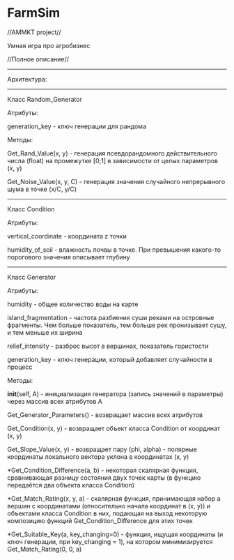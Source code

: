 # FarmSim
//AMMKT project//

Умная игра про агробизнес

//Полное описание//

-----------------

Архитектура:

-----------------

Класс Random_Generator


Атрибуты:

generation_key - ключ генерации для рандома


Методы:

Get_Rand_Value(x, y) - генерация псевдорандомного действительного числа (float) на промежутке [0;1] в зависимости от целых параметров (x, y)

Get_Noise_Value(x, y, C) - генерация значения случайного непрерывного шума в точке (x/C, y/C)

-----------------

Класс Condition


Атрибуты:

vertical_coordinate - координата z точки

humidity_of_soil - влажность почвы в точке. При превышения какого-то порогового значения описывает глубину

-----------------

Класс Generator


Атрибуты:

humidity - общее количество воды на карте

island_fragmentation - частота разбиения суши реками на островные фрагменты. Чем больше показатель, тем больше рек пронизывает сушу, и тем меньше их ширина

relief_intensity - разброс высот в вершинах, показатель гористости

generation_key - ключ генерации, который добавляет случайности в процесс


Методы:

__init__(self, А) - инициализация генератора (запись значений в параметры) через массив всех атрибутов A

Get_Generator_Parameters() - возвращает массив всех атрибутов

Get_Сondition(x, y) - возвращает объект класса Condition от координат (x, y)

Get_Slope_Value(x, y) - возвращает пару (phi, alpha) - полярные координаты локального вектора уклона в координатах (x, y)


*Get_Condition_Difference(a, b) - некоторая скалярная функция, сравнивающая разницу состояния двух точек карты (в функцию передаётся два объекта класса Сondition)

*Get_Match_Rating(x, y, a) - скалярная функция, принимающая набор a вершин с координатами (относительно начала координат в (x, y)) и объектами класса Condition в них, подающая на выход некоторую композицию функций Get_Condition_Difference для этих точек

*Get_Suitable_Key(a, key_changing=0) - функция, ищущая координаты (и ключ генерации, при key_changing = 1), на котором минимизируется Get_Match_Rating(0, 0, a)
